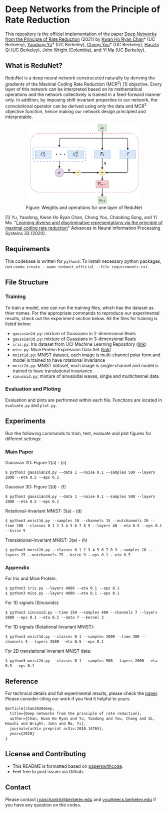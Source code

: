 # Deep Networks from the Principle of Rate Reduction
This repository is the official implementation of the paper [Deep Networks from the Principle of Rate Reduction](https://arxiv.org/abs/2010.14765) (2021) by [Kwan Ho Ryan Chan](https://ryanchankh.github.io)* (UC Berkeley), [Yaodong Yu](https://yaodongyu.github.io/)* (UC Berkeley), [Chong You](https://sites.google.com/view/cyou)* (UC Berkeley), [Haozhi Qi](https://haozhi.io/) (UC Berkeley), John Wright (Columbia), and Yi Ma (UC Berkeley). 

## What is ReduNet?
ReduNet is a deep neural network construcuted naturally by deriving the gradients of the Maximal Coding Rate Reduction (MCR<sup>2</sup>) [1] objective. Every layer of this network can be interpreted based on its mathematical operations and the network collectively is trained in a feed-forward manner only. In addition, by imposing shift invariant properties to our network, the convolutional operator can be derived using only the data and MCR<sup>2</sup> objective function, hence making our network design principled and interpretable. 

<p align="center">
    <img src="images/arch-redunet.jpg" width="350"\><br>
	Figure: Weights and operations for one layer of ReduNet
</p>
<p align="center">

[1] Yu, Yaodong, Kwan Ho Ryan Chan, Chong You, Chaobing Song, and Yi Ma. "[Learning diverse and discriminative representations via the principle of maximal coding rate reduction](https://proceedings.neurips.cc/paper/2020/file/6ad4174eba19ecb5fed17411a34ff5e6-Paper.pdf)" Advances in Neural Information Processing Systems 33 (2020). 

## Requirements
This codebase is written for `python3`. To install necessary python packages, run `conda create --name redunet_official --file requirements.txt`.

## File Structure
### Training 
To train a model, one can run the training files, which has the dataset as thier names. For the appropriate commands to reproduce our experimental results, check out the experiment section below. All the files for training is listed below: 

- `gaussian2d.py`: mixture of Guassians in 2-dimensional Reals
- `gaussian3d.py`: mixture of Guassians in 3-dimensional Reals
- `iris.py`: Iris dataset from UCI Machine Learning Repository ([link](http://archive.ics.uci.edu/ml/datasets/Iris/))
- `mice.py`: Mice Protein Expression Data Set ([link](https://archive.ics.uci.edu/ml/datasets/Mice+Protein+Expression))
- `mnist1d.py`: MNIST dataset, each image is multi-channel polar form and model is trained to have rotational invariance
- `mnist2d.py`: MNIST dataset, each image is single-channel and model is trained to have translational invariance
- `sinusoid.py`: mixture of sinusoidal waves, single and multichannel data

### Evaluation and Ploting
Evaluation and plots are performed within each file. Functions are located in `evaluate.py` and `plot.py`.

## Experiments
Run the following commands to train, test, evaluate and plot figures for different settings:

### Main Paper
Gaussian 2D: Figure 2(a) - (c)

```
$ python3 gaussian2d.py --data 1 --noise 0.1 --samples 500 --layers 2000 --eta 0.5 --eps 0.1
```

Gaussian 3D: Figure 2(d) - (f)

```
$ python3 gaussian3d.py --data 1 --noise 0.1 --samples 500 --layers 2000 --eta 0.5 --eps 0.1
```

Rotational-Invariant MNIST: 3(a) - (d)

```
$ python3 mnist1d.py --samples 10 --channels 15 --outchannels 20 --time 200 --classes 0 1 2 3 4 5 6 7 8 9 --layers 40 --eta 0.5 --eps 0.1  --ksize 5
```

Translational-Invariant MNIST: 3(e) - (h)

```
$ python3 mnist2d.py --classes 0 1 2 3 4 5 6 7 8 9 --samples 10 --layers 25 --outchannels 75 --ksize 9 --eps 0.1 --eta 0.5
```
### Appendix
For Iris and Mice Protein:

```
$ python3 iris.py --layers 4000 --eta 0.1 --eps 0.1
$ python3 mice.py --layers 4000 --eta 0.1 --eps 0.1
```
For 1D signals (Sinusoids):

```
$ python3 sinusoid.py --time 150 --samples 400 --channels 7 --layers 2000 --eps 0.1 --eta 0.1 --data 7 --kernel 3
```

For 1D signals (Rotational Invariant MNIST):

```
$ python3 mnist1d.py --classes 0 1 --samples 2000 --time 200 --channels 5 --layers 3500 --eta 0.5 --eps 0.1
```

For 2D translational invariant MNIST data:

```
$ python3 mnist2d.py --classes 0 1 --samples 500 --layers 2000 --eta 0.5 --eps 0.1
```

## Reference
For technical details and full experimental results, please check the [paper](https://arxiv.org/abs/2010.14765). Please consider citing our work if you find it helpful to yours:

```
@article{chan2020deep,
  title={Deep networks from the principle of rate reduction},
  author={Chan, Kwan Ho Ryan and Yu, Yaodong and You, Chong and Qi, Haozhi and Wright, John and Ma, Yi},
  journal={arXiv preprint arXiv:2010.14765},
  year={2020}
}
```

## License and Contributing
- This README is formatted based on [paperswithcode](https://github.com/paperswithcode/releasing-research-code).
- Feel free to post issues via Github. 

## Contact
Please contact [ryanchankh@berkeley.edu](ryanchankh@berkeley.edu) and [yyu@eecs.berkeley.edu](yyu@eecs.berkeley.edu) if you have any question on the codes.